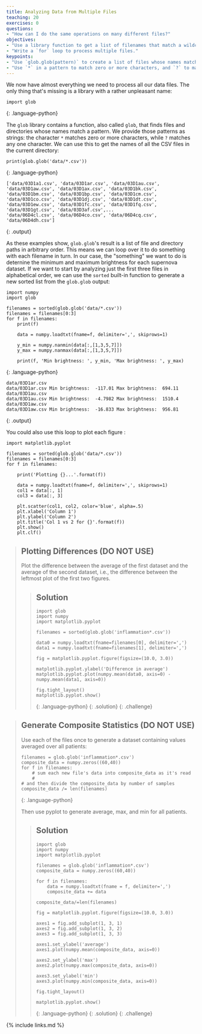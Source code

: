 ```yaml
---
title: Analyzing Data from Multiple Files
teaching: 20
exercises: 0
questions:
- "How can I do the same operations on many different files?"
objectives:
- "Use a library function to get a list of filenames that match a wildcard pattern."
- "Write a `for` loop to process multiple files."
keypoints:
- "Use `glob.glob(pattern)` to create a list of files whose names match a pattern."
- "Use `*` in a pattern to match zero or more characters, and `?` to match any single character."
---
```


We now have almost everything we need to process all our data files.
The only thing that's missing is a library with a rather unpleasant name:

~~~
import glob
~~~
{: .language-python}

The `glob` library contains a function, also called `glob`,
that finds files and directories whose names match a pattern.
We provide those patterns as strings:
the character `*` matches zero or more characters,
while `?` matches any one character.
We can use this to get the names of all the CSV files in the current directory:

~~~
print(glob.glob('data/*.csv'))
~~~
{: .language-python}

~~~
['data/03D1a1.csv', 'data/03D1ar.csv', 'data/03D1au.csv', 'data/03D1aw.csv', 'data/03D1ax.csv', 'data/03D1bk.csv', 'data/03D1bm.csv', 'data/03D1bp.csv', 'data/03D1cm.csv', 'data/03D1co.csv', 'data/03D1dj.csv', 'data/03D1dt.csv', 'data/03D1ew.csv', 'data/03D1fc.csv', 'data/03D1fq.csv', 'data/03D1gt.csv', 'data/03D3af.csv',...
'data/06D4cl.csv', 'data/06D4co.csv', 'data/06D4cq.csv', 'data/06D4dh.csv']
~~~
{: .output}

As these examples show,
`glob.glob`'s result is a list of file and directory paths in arbitrary order.
This means we can loop over it
to do something with each filename in turn.
In our case,
the "something" we want to do is deternine the minimum and maximum brightness for each supernova dataset.
If we want to start by analyzing just the first three files in alphabetical order, we can use the
`sorted` built-in function to generate a new sorted list from the `glob.glob` output:

~~~
import numpy
import glob

filenames = sorted(glob.glob('data/*.csv'))
filenames = filenames[0:3]
for f in filenames:
    print(f)

    data = numpy.loadtxt(fname=f, delimiter=',', skiprows=1)

    y_min = numpy.nanmin(data[:,[1,3,5,7]])
    y_max = numpy.nanmax(data[:,[1,3,5,7]])
    
    print(f, 'Min brightness: ', y_min, 'Max brightness: ', y_max)

~~~
{: .language-python}

~~~
data/03D1ar.csv
data/03D1ar.csv Min brightness:  -117.01 Max brightness:  694.11
data/03D1au.csv
data/03D1au.csv Min brightness:  -4.7982 Max brightness:  1510.4
data/03D1aw.csv
data/03D1aw.csv Min brightness:  -16.833 Max brightness:  956.81
~~~
{: .output}

You could also use this loop to plot each figure :

~~~
import matplotlib.pyplot

filenames = sorted(glob.glob('data/*.csv'))
filenames = filenames[0:3]
for f in filenames:

    print('Plotting {}...'.format(f))

    data = numpy.loadtxt(fname=f, delimiter=',', skiprows=1)
    col1 = data[:, 1]
    col3 = data[:, 3]

    plt.scatter(col1, col2, color='blue', alpha=.5)
    plt.xlabel('Column 1')
    plt.ylabel('Column 2')
    plt.title('Col 1 vs 2 for {}'.format(f))
    plt.show()
    plt.clf()
~~~



> ## Plotting Differences (DO NOT USE)
>
> Plot the difference between the average of the first dataset
> and the average of the second dataset,
> i.e., the difference between the leftmost plot of the first two figures.
>
> > ## Solution
> > ~~~
> > import glob
> > import numpy
> > import matplotlib.pyplot
> >
> > filenames = sorted(glob.glob('inflammation*.csv'))
> >
> > data0 = numpy.loadtxt(fname=filenames[0], delimiter=',')
> > data1 = numpy.loadtxt(fname=filenames[1], delimiter=',')
> >
> > fig = matplotlib.pyplot.figure(figsize=(10.0, 3.0))
> >
> > matplotlib.pyplot.ylabel('Difference in average')
> > matplotlib.pyplot.plot(numpy.mean(data0, axis=0) - numpy.mean(data1, axis=0))
> >
> > fig.tight_layout()
> > matplotlib.pyplot.show()
> > ~~~
> > {: .language-python}
> {: .solution}
{: .challenge}

> ## Generate Composite Statistics (DO NOT USE)
>
> Use each of the files once to generate a dataset containing values averaged over all patients:
>
> ~~~
> filenames = glob.glob('inflammation*.csv')
> composite_data = numpy.zeros((60,40))
> for f in filenames:
>     # sum each new file's data into composite_data as it's read
>     #
> # and then divide the composite_data by number of samples
> composite_data /= len(filenames)
> ~~~
> {: .language-python}
>
> Then use pyplot to generate average, max, and min for all patients.
>
> > ## Solution
> > ~~~
> > import glob
> > import numpy
> > import matplotlib.pyplot
> >
> > filenames = glob.glob('inflammation*.csv')
> > composite_data = numpy.zeros((60,40))
> >
> > for f in filenames:
> >     data = numpy.loadtxt(fname = f, delimiter=',')
> >     composite_data += data
> >
> > composite_data/=len(filenames)
> >
> > fig = matplotlib.pyplot.figure(figsize=(10.0, 3.0))
> >
> > axes1 = fig.add_subplot(1, 3, 1)
> > axes2 = fig.add_subplot(1, 3, 2)
> > axes3 = fig.add_subplot(1, 3, 3)
> >
> > axes1.set_ylabel('average')
> > axes1.plot(numpy.mean(composite_data, axis=0))
> >
> > axes2.set_ylabel('max')
> > axes2.plot(numpy.max(composite_data, axis=0))
> >
> > axes3.set_ylabel('min')
> > axes3.plot(numpy.min(composite_data, axis=0))
> >
> > fig.tight_layout()
> >
> > matplotlib.pyplot.show()
> > ~~~
> > {: .language-python}
>{: .solution}
{: .challenge}

{% include links.md %}
